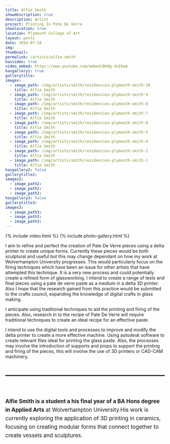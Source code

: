 ```yaml
---
title: Alfie Smith
showdescription: true
description: Artist
project: Printing In Pate De Verre
showlocation: true
location: Plymouth College of Art 
layout: posts
date: 2014-07-18
img: 
thumbnail: 
permalink: /artists/alfie-smith
hasvideo: true
video_embed: https://www.youtube.com/embed/Bm9g-3oI8aA
hasgallery1: true   
gallerytitle: 
images:
  - image_path: /img/artists/smith/residencies-plymouth-smith-10
    title: Alfie Smith
  - image_path: /img/artists/smith/residencies-plymouth-smith-9
    title: Alfie Smith
  - image_path: /img/artists/smith/residencies-plymouth-smith-8
    title: Alfie Smith
  - image_path: /img/artists/smith/residencies-plymouth-smith-7
    title: Alfie Smith
  - image_path: /img/artists/smith/residencies-plymouth-smith-6
    title: Alfie Smith
  - image_path: /img/artists/smith/residencies-plymouth-smith-5
    title: Alfie Smith    
  - image_path: /img/artists/smith/residencies-plymouth-smith-4
    title: Alfie Smith  
  - image_path: /img/artists/smith/residencies-plymouth-smith-2
    title: Alfie Smith 
  - image_path: /img/artists/smith/residencies-plymouth-smith-1
    title: Alfie Smith                           
hasgallery2: false       
gallerytitle2:  
images2:
  - image_path2: 
  - image_path2: 
  - image_path2: 
hasgallery3: false    
gallerytitle3:  
images3:
  - image_path3: 
  - image_path3: 
  - image_path3:    
---
```


{% include video.html %}
{% include photo-gallery.html %}

I aim to refine and perfect the creation of Pate De Verre pieces using a delta printer to create unique forms. Currently these pieces would be both sculptural and useful but this may change dependant on how my work at Wolverhampton University progresses. 
This would particularly focus on the firing techniques which have been an issue for other artists that have attempted this technique. It is a very new process and could potentially create a refined form of glassworking. I intend to create a range of tests and final pieces using a pate de verre paste as a medium in a delta 3D printer. Also I hope that the research gained from this practice would be submitted to the crafts council, expanding the knowledge of digital crafts in glass making.

I anticipate using traditional techniques to aid the printing and firing of the pieces. Also, research in to the recipe of Pate De Verre will require traditional techniques to create an ideal recipe for an effective paste.

I intend to use the digital tools and processes to improve and modify the delta printer to create a more effective machine. Using autodesk software to create relevant files ideal for printing the glass paste. Also, the processes may involve the introduction of supports and props to support the printing and firing of the pieces, this will involve the use of 3D printers or CAD-CAM machinery.

<div style="border-top: 3px solid; border-color: black; margin: 50px 0px 0px 0px; padding-top: 50px; padding-bottom: 40px; font-size: 17px; line-height: 27px;">
 
<b>Alfie Smith is a student a his final year of a BA Hons degree in Applied Arts</b>  at Wolverhampton University.His work is currently exploring the application of 3D printing in ceramics, focusing on creating modular forms that connect together to create vessels and sculptures.


</div>





